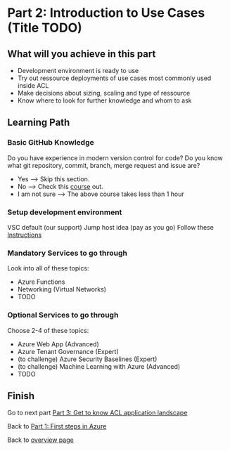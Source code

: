 # Part 2: Introduction to Use Cases (Title TODO)

## What will you achieve in this part

* Development environment is ready to use
* Try out ressource deployments of use cases most commonly used inside ACL
* Make decisions about sizing, scaling and type of ressource
* Know where to look for further knowledge and whom to ask

## Learning Path

### Basic GitHub Knowledge

Do you have experience in modern version control for code? Do you know what git repository, commit, branch, merge request and issue are?

* Yes  --> Skip this section.
* No --> Check this [course](https://lab.github.com/githubtraining/introduction-to-github) out.
* I am not sure --> The above course takes less than 1 hour

### Setup development environment

VSC default (our support)
Jump host idea (pay as you go)
Follow these [Instructions](https://docs.microsoft.com/en-us/learn/modules/prepare-your-dev-environment-for-azure-development/)

### Mandatory Services to go through

Look into all of these topics:

* Azure Functions
* Networking (Virtual Networks)
* TODO

### Optional Services to go through

Choose 2-4 of these topics:

* Azure Web App (Advanced)
* Azure Tenant Governance (Expert)
* (to challenge) Azure Security Baselines (Expert)
* (to challenge) Machine Learning with Azure (Advanced)
* TODO

## Finish

Go to next part [Part 3: Get to know ACL application landscape](part-3-awk-applications\main.md)

Back to [Part 1: First steps in Azure](part-1-sandbox\main.md)

Back to [overview page](main.md)
